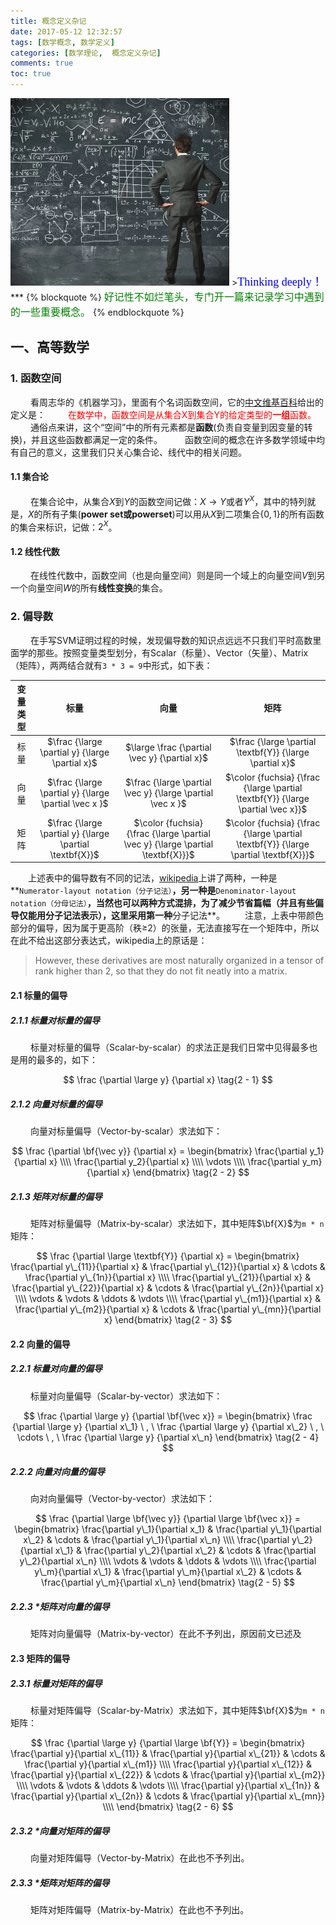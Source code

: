 ```yaml
---
title: 概念定义杂记
date: 2017-05-12 12:32:57
tags: [数学概念, 数学定义]
categories: [数学理论,  概念定义杂记] 
comments: true
toc: true
---
```

<img src="概念定义杂记/首图.png" width="350" height="300" />
><font color=#0000FF face="微软雅黑" size=4>Thinking deeply！</font>
***
{% blockquote %}
<font size=3 color="green">好记性不如烂笔头，专门开一篇来记录学习中遇到的一些重要概念。</font>    
{% endblockquote %}

## 一、高等数学
### 1. 函数空间
&emsp;&emsp; 看周志华的《机器学习》，里面有个名词函数空间，它的[中文维基百科](https://zh.wikipedia.org/wiki/%E5%87%BD%E6%95%B0%E7%A9%BA%E9%97%B4)给出的定义是：
&emsp;&emsp; <font color='ff0000' >在数学中，函数空间是从集合X到集合Y的给定类型的**一组**函数。</font>
&emsp;&emsp; 通俗点来讲，这个“空间”中的所有元素都是**函数**(负责自变量到因变量的转换)，并且这些函数都满足一定的条件。
&emsp;&emsp; 函数空间的概念在许多数学领域中均有自己的意义，这里我们只关心集合论、线代中的相关问题。
<!-- more -->
#### 1.1 集合论
&emsp;&emsp; 在集合论中，从集合$X$到$Y$的函数空间记做：$X \rightarrow Y$或者$Y^X$，其中的特列就是，$X$的所有子集(**power set或powerset**)可以用从$X$到二项集合$\lbrace 0, 1 \rbrace$的所有函数的集合来标识，记做：$2^X$。

#### 1.2 线性代数
&emsp;&emsp; 在线性代数中，函数空间（也是向量空间）则是同一个域上的向量空间$V$到另一个向量空间$W$的所有**线性变换**的集合。


### 2. 偏导数
&emsp;&emsp; 在手写SVM证明过程的时候，发现偏导数的知识点远远不只我们平时高数里面学的那些。按照变量类型划分，有Scalar（标量）、Vector（矢量）、Matrix（矩阵），两两结合就有`3 * 3 = 9`中形式，如下表：

| 变量类型 |                    标量                    |                    向量                    |                    矩阵                    |
| :--: | :--------------------------------------: | :--------------------------------------: | :--------------------------------------: |
|  标量  | $\frac {\large \partial y} {\large \partial x}$ | $\large \frac {\partial \vec y} {\partial x}$ | $\frac {\large  \partial \textbf{Y}} {\large  \partial x}$ |
|  向量  | $\frac {\large \partial y} {\large \partial \vec x }$ | $\frac {\large \partial \vec y} {\large \partial \vec x }$ | $\color {fuchsia} {\frac {\large \partial \textbf{Y}} {\large \partial \vec x}}$ |
|  矩阵  | $\frac {\large \partial y} {\large \partial \textbf{X}}$ | $\color {fuchsia} {\frac {\large \partial \vec y} {\large \partial \textbf{X}}}$ | $\color {fuchsia} {\frac {\large \partial \textbf{Y}} {\large \partial \textbf{X}}}$ |

&emsp;&emsp;上述表中的偏导数有不同的记法，[wikipedia](https://en.wikipedia.org/wiki/Matrix_calculus#Derivatives_with_vectors)上讲了两种，一种是**`Numerator-layout notation（分子记法）`**，另一种是**`Denominator-layout notation（分母记法）`**，当然也可以两种方式混排，为了减少节省篇幅（并且有些偏导仅能用分子记法表示），这里采用第一种**分子记法**。
&emsp;&emsp;注意，上表中带颜色部分的偏导，因为属于更高阶（秩≥2）的张量，无法直接写在一个矩阵中，所以在此不给出这部分表达式，wikipedia上的原话是：
>However, these derivatives are most naturally organized in a tensor of rank higher than 2, so that they do not fit neatly into a matrix. 

#### 2.1 标量的偏导

##### 2.1.1 标量对标量的偏导
&emsp;&emsp; 标量对标量的偏导（Scalar-by-scalar）的求法正是我们日常中见得最多也是用的最多的，如下：

$$
\frac {\partial \large y} {\partial x}
\tag{2 - 1}
$$

##### 2.1.2 向量对标量的偏导
&emsp;&emsp; 向量对标量偏导（Vector-by-scalar）求法如下：

$$
\frac {\partial \bf{\vec y}} {\partial x} = 
\begin{bmatrix}
\frac{\partial y_1}{\partial x} \\\\
\frac{\partial y_2}{\partial x} \\\\
\vdots \\\\
\frac{\partial y_m}{\partial x}
\end{bmatrix}
\tag{2 - 2}
$$

##### 2.1.3 矩阵对标量的偏导
&emsp;&emsp; 矩阵对标量偏导（Matrix-by-scalar）求法如下，其中矩阵$\bf{X}$为`m * n`矩阵：

$$
\frac {\partial \large \textbf{Y}} {\partial x} = 
\begin{bmatrix}
 \frac{\partial y\_{11}}{\partial x}  &  \frac{\partial y\_{12}}{\partial x}   &  \cdots  &  \frac{\partial y\_{1n}}{\partial x} \\\\
\frac{\partial y\_{21}}{\partial x}   &  \frac{\partial y\_{22}}{\partial x}  &   \cdots  &  \frac{\partial y\_{2n}}{\partial x} \\\\
\vdots  &  \vdots  &  \ddots  &  \vdots \\\\
 \frac{\partial y\_{m1}}{\partial x}  &  \frac{\partial y\_{m2}}{\partial x}  &  \cdots  &  \frac{\partial y\_{mn}}{\partial x}
\end{bmatrix}
\tag{2 - 3}
$$

#### 2.2 向量的偏导
##### 2.2.1 标量对向量的偏导
&emsp;&emsp; 标量对向量偏导（Scalar-by-vector）求法如下：

$$
\frac {\partial \large y} {\partial \bf{\vec x}} =
\begin{bmatrix}
\frac {\partial \large y} {\partial  x\_1} \ , \ \frac {\partial \large y} {\partial  x\_2} \ , \ \cdots \ , \ \frac {\partial \large y} {\partial  x\_n} 
\end{bmatrix}
\tag{2 - 4}
$$


##### 2.2.2 向量对向量的偏导
&emsp;&emsp; 向对向量偏导（Vector-by-vector）求法如下：

$$
\frac {\partial \large \bf{\vec y}} {\partial \large \bf{\vec x}} = 
\begin{bmatrix}
\frac{\partial y\_1}{\partial x_1} & \frac{\partial y\_1}{\partial x\_2} & \cdots & \frac{\partial y\_1}{\partial x\_n} \\\\
\frac{\partial y\_2}{\partial x\_1} & \frac{\partial y\_2}{\partial x\_2} & \cdots & \frac{\partial y\_2}{\partial x\_n} \\\\
\vdots  &  \vdots  &  \ddots  &  \vdots \\\\
\frac{\partial y\_m}{\partial x\_1} & \frac{\partial y\_m}{\partial x\_2} & \cdots & \frac{\partial y\_m}{\partial x\_n}
\end{bmatrix}
\tag{2 - 5}
$$

##### 2.2.3 *矩阵对向量的偏导
&emsp;&emsp; 矩阵对向量偏导（Matrix-by-vector）在此不予列出，原因前文已述及

#### 2.3 矩阵的偏导
##### 2.3.1 标量对矩阵的偏导
&emsp;&emsp; 标量对矩阵偏导（Scalar-by-Matrix）求法如下，其中矩阵$\bf{X}$为`m * n`矩阵：

$$
\frac {\partial \large y} {\partial \large \bf{Y}} = 
\begin{bmatrix}
\frac{\partial y}{\partial x\_{11}} & \frac{\partial y}{\partial x\_{21}} & \cdots & \frac{\partial y}{\partial x\_{m1}} \\\\
\frac{\partial y}{\partial x\_{12}} & \frac{\partial y}{\partial x\_{22}} & \cdots & \frac{\partial y}{\partial x\_{m2}} \\\\
\vdots  &  \vdots  &  \ddots  &  \vdots \\\\
\frac{\partial y}{\partial x\_{1n}} & \frac{\partial y}{\partial x\_{2n}} & \cdots & \frac{\partial y}{\partial x\_{mn}} \\\\
\end{bmatrix}
\tag{2 - 6}
$$

##### 2.3.2 *向量对矩阵的偏导
&emsp;&emsp; 向量对矩阵偏导（Vector-by-Matrix）在此也不予列出。

##### 2.3.3 *矩阵对矩阵的偏导
&emsp;&emsp; 矩阵对矩阵偏导（Matrix-by-Matrix）在此也不予列出。